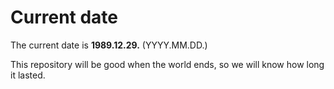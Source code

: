 # Current date

The current date is **1989.12.29.** (YYYY.MM.DD.)

This repository will be good when the world ends, so we will know how long it lasted.